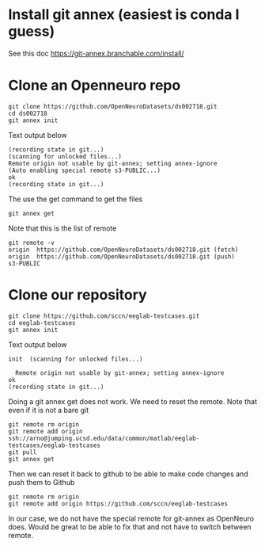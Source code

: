# Install git annex (easiest is conda I guess)

See this doc https://git-annex.branchable.com/install/

# Clone an Openneuro repo
```
git clone https://github.com/OpenNeuroDatasets/ds002718.git
cd ds002718
git annex init
```
Text output below

```init  (merging origin/git-annex into git-annex...)
(recording state in git...)
(scanning for unlocked files...)
Remote origin not usable by git-annex; setting annex-ignore
(Auto enabling special remote s3-PUBLIC...)
ok
(recording state in git...)
```

The use the get command to get the files

```
git annex get
```

Note that this is the list of remote

```
git remote -v
origin	https://github.com/OpenNeuroDatasets/ds002718.git (fetch)
origin	https://github.com/OpenNeuroDatasets/ds002718.git (push)
s3-PUBLIC
```

# Clone our repository

```
git clone https://github.com/sccn/eeglab-testcases.git
cd eeglab-testcases
git annex init
```

Text output below

```
init  (scanning for unlocked files...)

  Remote origin not usable by git-annex; setting annex-ignore
ok
(recording state in git...)
```

Doing a git annex get does not work.
We need to reset the remote. Note that even if it is not a bare git

```
git remote rm origin
git remote add origin ssh://arno@jumping.ucsd.edu/data/common/matlab/eeglab-testcases/eeglab-testcases
git pull
git annex get
```

Then we can reset it back to github to be able to make code changes and push them to Github

```
git remote rm origin
git remote add origin https://github.com/sccn/eeglab-testcases
```

In our case, we do not have the special remote for git-annex as OpenNeuro does. Would be great to be able to fix that and not have to switch between remote.


